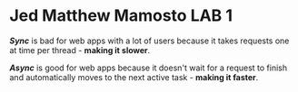 ﻿# Jed Matthew Mamosto LAB 1

***Sync*** is bad for web apps with a lot of users because it takes requests one at time per thread - **making it slower**.

***Async*** is good for web apps because it doesn't wait for a request to finish and automatically moves to the next active task - **making it faster**.
